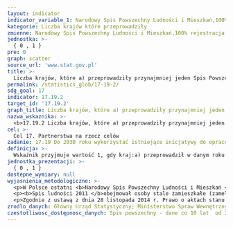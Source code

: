 ```yaml
---
layout: indicator
indicator_variable_1: Narodowy Spis Powszechny Ludności i Mieszkań,100% rejestracja urodzin,100% rejestracja zgonów
kategorie: Liczba krajów które przeprowadziły
zmienne: Narodowy Spis Powszechny Ludności i Mieszkań,100% rejestracja urodzin,100% rejestracja zgonów
jednostka: >-
  { 0 , 1 }
pre: 0
graph: scatter
source_url: 'www.stat.gov.pl'
title: >-
  Liczba krajów, które a) przeprowadziły przynajmniej jeden Spis Powszechny Ludności w ciągu ostatnich dziesięciu lat, i b) osiągnęły 100% rejestrację narodzin i 80% rejestrację zgonów
permalink: /statistics_glob/17-19-2/
sdg_goal: 17
indicator: 17.19.2
target_id: '17.19.2'
graph_title: Liczba krajów, które a) przeprowadziły przynajmniej jeden Spis Powszechny Ludności w ciągu ostatnich dziesięciu lat, i b) osiągnęły 100% rejestrację narodzin i 80% rejestrację zgonów
nazwa_wskaznika: >-
  <b>17.19.2 Liczba krajów, które a) przeprowadziły przynajmniej jeden Spis Powszechny Ludności w ciągu ostatnich dziesięciu lat, i b) osiągnęły 100% rejestrację narodzin i 80% rejestrację zgonów</b>
cel: >-
  Cel 17. Partnerstwa na rzecz celów
zadanie: 17.19 Do 2030 roku wykorzystać istniejące inicjatywy do opracowania wskaźników pomiaru postępu w zakresie zrównoważonego rozwoju, które będą uzupełnieniem dla produktu krajowego brutto oraz wspierać budowę potencjału statystycznego w krajach rozwijających się
definicja: >-
  Wskaźnik przyjmuje wartość 1, gdy kraj:a) przeprowadził w danym roku Spis Powszechny Ludnościb) osiągnął 100 procentową rejestrację narodzin i 80 procentową rejestrację śmierci.
jednostka_prezentacji: >-
  { 0 , 1 }
dostepne_wymiary: null
wyjasnienia_metodologiczne: >-
  <p>W Polsce ostatni <b>Narodowy Spis Powszechny Ludności i Mieszkań </b>został przeprowadzony w 2011 r. Podstawą prawną przeprowadzenia spisu była Ustawa z dn. 4 marca 2010 r. o narodowym spisie powszechnym ludnści i mieszkań w 2011 r. (Dz. U. z 26 marca 2010 r. nr 47, poz. 277) wraz z aktami wykonawczymi do ustawy oraz Rozporządzenie (WE) Parlamentu Europejskiego i Rady Nr 763/2008 z dn. 9 lipca 2008 r. w sprawie spisów powszechnych ludności i mieszkań.</p>
  <p><b>Spis ludności 2011 </b>obejmował osoby stale zamieszkałe (zameldowane) na obszarze Polski bez względu na fakt, czy te osoby przebywały w kraju w czasie spisu czy też były za granicą oraz osoby przebywające czasowo. Spis był przeprowadzony w budynkach, mieszkaniach, obiektach zbiorowego zakwaterowania i innych zamieszkanych pomieszczeniach niebędących mieszkaniami.</p>
  <p>Zgodnie z ustawą z dnia 28 listopada 2014 r. Prawo o aktach stanu cywilnego (Dz.U. z 2016 r. poz. 2064) wszystkie urodzenia na terenie Rzeczypospolitej Polskiej są rejestrowane w urzędzie stanu cywilnego właściwym ze względu na miejsce urodzenia dziecka. Zgłoszenia zgonu dokonuje się w urzędzie stanu cywilnego właściwym ze względu na miejsce zgonu albo miejsce znalezienia zwłok.</p>
zrodlo_danych: Główny Urząd Statystyczny; Ministerstwo Spraw Wewnętrznych i Administracji
czestotliwosc_dostępnosc_danych: Spis powszechny - dane co 10 lat  od 2011 r.Rejestracja urodzeń i zgonów - dane roczne od 2010 r.
---
```

